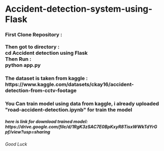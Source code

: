 # Accident-detection-system-using-Flask

<h3>First Clone Repository : <br> <br> Then got to directory : <br> cd Accident detection using Flask <br> Then Run : <br> python app.py </h3>

<h3> The dataset is taken from kaggle :<br>https://www.kaggle.com/datasets/ckay16/accident-detection-from-cctv-footage</h3>

<h3>You Can train model using data from kaggle, i already uploaded "road-accident-detection.ipynb" for train the model </h3>
<h5> here is link for download trained model: <br>https://drive.google.com/file/d/1RgK3zSAC7E0BpKxyR8TisxWWkTdYrGpf/view?usp=sharing </h5>

  
<h6>Good Luck</h6>
